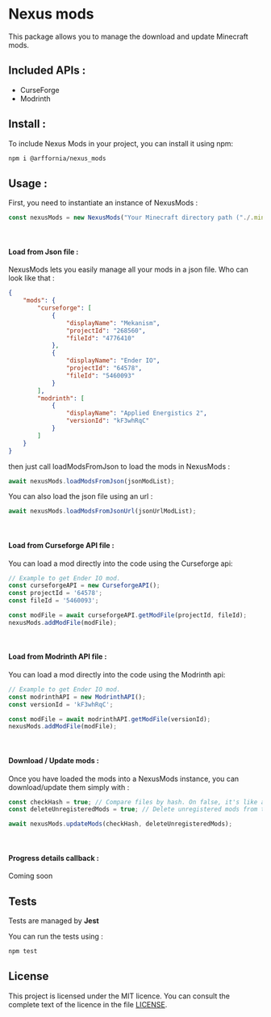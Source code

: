 # Nexus mods

This package allows you to manage the download and update Minecraft mods.

## Included APIs :

- CurseForge
- Modrinth

## Install : 

To include Nexus Mods in your project, you can install it using npm:
```bash
npm i @arffornia/nexus_mods
```

## Usage : 

First, you need to instantiate an instance of NexusMods :

```typescript
const nexusMods = new NexusMods("Your Minecraft directory path ("./.minecraft")");
```

<br>

#### Load from Json file :

NexusMods lets you easily manage all your mods in a json file.
Who can look like that :
 
```json
{
    "mods": {
        "curseforge": [
            {
                "displayName": "Mekanism",
                "projectId": "268560",
                "fileId": "4776410"
            },
            {
                "displayName": "Ender IO",
                "projectId": "64578",
                "fileId": "5460093"
            }
        ],
        "modrinth": [
            {
                "displayName": "Applied Energistics 2",
                "versionId": "kF3whRqC"
            }
        ]
    }
}
```

then just call loadModsFromJson to load the mods in NexusMods :

```typescript
await nexusMods.loadModsFromJson(jsonModList);
```

You can also load the json file using an url :

```typescript
await nexusMods.loadModsFromJsonUrl(jsonUrlModList);
```

<br>

#### Load from Curseforge API file :

You can load a mod directly into the code using the Curseforge api:

```typescript
// Example to get Ender IO mod.
const curseforgeAPI = new CurseforgeAPI();
const projectId = '64578';
const fileId = '5460093';

const modFile = await curseforgeAPI.getModFile(projectId, fileId);
nexusMods.addModFile(modFile);
```

<br>

#### Load from Modrinth API file :

You can load a mod directly into the code using the Modrinth api:

```typescript
// Example to get Ender IO mod.
const modrinthAPI = new ModrinthAPI();
const versionId = 'kF3whRqC';

const modFile = await modrinthAPI.getModFile(versionId);
nexusMods.addModFile(modFile);
```

<br>

#### Download / Update mods :
Once you have loaded the mods into a NexusMods instance, you can download/update them simply with :

```typescript 
const checkHash = true; // Compare files by hash. On false, it's like a forced download.
const deleteUnregisteredMods = true; // Delete unregistered mods from the mod folder.

await nexusMods.updateMods(checkHash, deleteUnregisteredMods);
```

<br>

#### Progress details callback :
Coming soon

## Tests

Tests are managed by **Jest** 

You can run the tests using :

```bash
npm test
```

## License

This project is licensed under the MIT licence. You can consult the complete text of the licence in the file [LICENSE](LICENSE).



